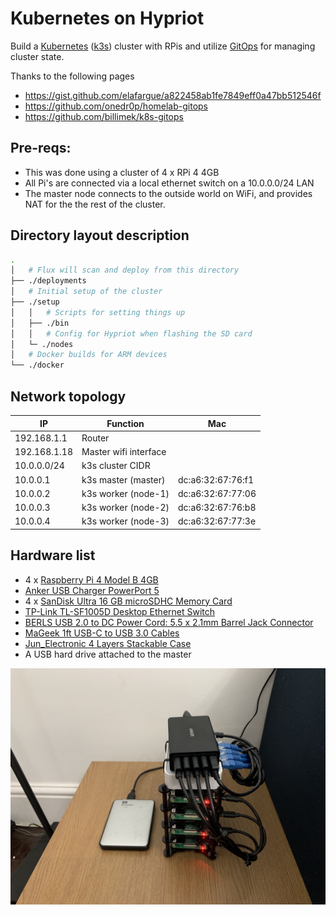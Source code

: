 # Kubernetes on Hypriot

Build a [Kubernetes](https://kubernetes.io/) ([k3s](https://github.com/rancher/k3s)) cluster with RPis and utilize [GitOps](https://www.weave.works/technologies/gitops/) for managing cluster state.

Thanks to the following pages

* https://gist.github.com/elafargue/a822458ab1fe7849eff0a47bb512546f
* https://github.com/onedr0p/homelab-gitops
* https://github.com/billimek/k8s-gitops

## Pre-reqs:

* This was done using a cluster of 4 x RPi 4 4GB
* All Pi's are connected via a local ethernet switch on a 10.0.0.0/24 LAN
* The master node connects to the outside world on WiFi, and provides NAT for the the rest of the cluster.

## Directory layout description

```bash
.
│   # Flux will scan and deploy from this directory
├── ./deployments
│   # Initial setup of the cluster
├── ./setup
│   │   # Scripts for setting things up
│   ├── ./bin
│   │   # Config for Hypriot when flashing the SD card
│   └─ ./nodes
│   # Docker builds for ARM devices
└── ./docker
```

## Network topology

| IP           | Function              | Mac               |
| ------------ | --------------------- | ----------------- |
| 192.168.1.1  | Router                |                   |
| 192.168.1.18 | Master wifi interface |                   |
| 10.0.0.0/24  | k3s cluster CIDR      |                   |
| 10.0.0.1     | k3s master (master)   | dc:a6:32:67:76:f1 |
| 10.0.0.2     | k3s worker (node-1)   | dc:a6:32:67:77:06 |
| 10.0.0.3     | k3s worker (node-2)   | dc:a6:32:67:76:b8 |
| 10.0.0.4     | k3s worker (node-3)   | dc:a6:32:67:77:3e |

## Hardware list

* 4 x [Raspberry Pi 4 Model B 4GB](https://thepihut.com/products/raspberry-pi-4-model-b?variant=20064052740158)
* [Anker USB Charger PowerPort 5 ](https://www.amazon.co.uk/gp/product/B00VTI8K9K)
* 4 x [SanDisk Ultra 16 GB microSDHC Memory Card](https://www.amazon.co.uk/gp/product/B073K14CVB)
* [TP-Link TL-SF1005D Desktop Ethernet Switch](https://www.amazon.co.uk/gp/product/B0766D8HZ3)
* [BERLS USB 2.0 to DC Power Cord: 5.5 x 2.1mm Barrel Jack Connector](https://www.amazon.co.uk/gp/product/B07GRMJZ3M)
* [MaGeek 1ft USB-C to USB 3.0 Cables](https://www.amazon.co.uk/gp/product/B074XQV6F4)
* [Jun_Electronic 4 Layers Stackable Case](https://www.amazon.co.uk/gp/product/B07F6Y1MJ6)
* A USB hard drive attached to the master

![](./images/cluster.jpg)
